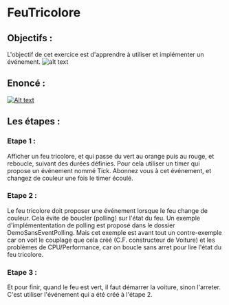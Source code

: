 # FeuTricolore
## Objectifs :
L'objectif de cet exercice est d'apprendre à utiliser et implémenter un événement.
![alt text](https://github.com/sybaris-classroom/Exercices/blob/master/FeuTricolore/FeuTricolore.gif)

## Enoncé :

[![Alt text](https://img.youtube.com/vi/vFns_tJxJbw/0.jpg)](https://youtu.be/vFns_tJxJbw)


## Les étapes :
### Etape 1 : 
Afficher un feu tricolore, et qui passe du vert au orange puis au rouge, et reboucle, suivant des durées définies.
Pour cela utiliser un timer qui propose un événement nommé Tick. Abonnez vous à cet événement, et changez de couleur une fois le timer écoulé.
### Etape 2  :
Le feu tricolore doit proposer une événement lorsque le feu change de couleur. Cela évite de boucler (polling) sur l'état du feu.
Un exemple d'implémententation de polling est proposé dans le dossier DemoSansEventPolling. Mais cet exemple est avant tout un contre-exemple car on voit le couplage que cela créé (C.F. constructeur de Voiture) et les problèmes de CPU/Performance, car on boucle sans arret pour lire l'état du feu tricolore.
### Etape 3  :
Et pour finir, quand le feu est vert, il faut démarrer la voiture, sinon l'arreter. C'est utiliser l'événement qui a été créé à l'étape 2. 